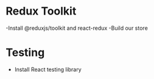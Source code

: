 # Redux Toolkit
-Install @reduxjs/toolkit and react-redux
-Build our store

# Testing
- Install React testing library